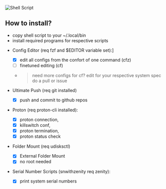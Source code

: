 ![Shell Script](https://img.shields.io/badge/shell_script-%23121011.svg?style=for-the-badge&logo=gnu-bash&logoColor=black&color=purple)

## How to install?
- copy shell script to your ~/.local/bin
- install required programs for respective scripts

* Config Editor (req fzf and $EDITOR variable set):]
   - [x] edit all configs from the confort of one command (cfz)
   - [ ] finetuned editing (cf)
   -   > need more configs for cf? edit for your respective system spec do a pull or issue

* Ultimate Push (req git installed)
   - [x] push and commit to github repos

* Proton (req proton-cli installed):
   - [x] proton connection, 
   - [x] killswitch conf, 
   - [x] proton termination,
   - [x] proton status check

* Folder Mount (req udisksctl)
   - [x] External Folder Mount
   - [x] no root needed

* Serial Number Scripts (snwithzenity req zenity):
   - [x] print system serial numbers
